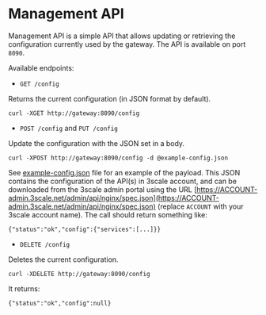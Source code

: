 # Management API

Management API is a simple API that allows updating or retrieving the configuration currently used by the gateway. The API is available on port `8090`.

Available endpoints:

- `GET /config`

 Returns the current configuration (in JSON format by default).

 ```shell
 curl -XGET http://gateway:8090/config
 ```

- `POST /config` and `PUT /config`

 Update the configuration with the JSON set in a body.

 ```shell
 curl -XPOST http://gateway:8090/config -d @example-config.json
 ```
 See [example-config.json](../examples/configuration/example-config.json) file for an example of the payload. This JSON contains the configuration of the API(s) in 3scale account, and can be downloaded from the 3scale admin portal using the URL [https://ACCOUNT-admin.3scale.net/admin/api/nginx/spec.json](https://ACCOUNT-admin.3scale.net/admin/api/nginx/spec.json) (replace `ACCOUNT` with your 3scale account name).
 The call should return something like:
 
 ```shell
 {"status":"ok","config":{"services":[...]}}
 ```

- `DELETE /config`

 Deletes the current configuration.

 ```shell
 curl -XDELETE http://gateway:8090/config
 ```
 It returns:

 ```shell
 {"status":"ok","config":null}
 ```